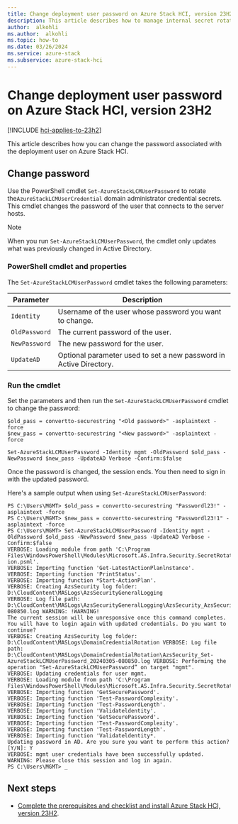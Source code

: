 ```yaml
---
title: Change deployment user password on Azure Stack HCI, version 23H2
description: This article describes how to manage internal secret rotation on Azure Stack HCI, version 23H2.
author:  alkohli
ms.author:  alkohli
ms.topic: how-to
ms.date: 03/26/2024
ms.service: azure-stack
ms.subservice: azure-stack-hci
---
```


# Change deployment user password on Azure Stack HCI, version 23H2

[!INCLUDE [hci-applies-to-23h2](../../includes/hci-applies-to-23h2.md)]

This article describes how you can change the password associated with the deployment user on Azure Stack HCI.

## Change password

Use the PowerShell cmdlet `Set-AzureStackLCMUserPassword` to rotate the`AzureStackLCMUserCredential` domain administrator credential secrets. This cmdlet changes the password of the user that connects to the server hosts.

> [!NOTE]
> When you run `Set-AzureStackLCMUserPassword`, the cmdlet only updates what was previously changed in Active Directory.


### PowerShell cmdlet and properties

The `Set-AzureStackLCMUserPassword` cmdlet takes the following parameters:


|Parameter|Description  |
|---------|---------|
|`Identity`    | Username of the user whose password you want to change.         |
|`OldPassword` | The current password of the user.        |
|`NewPassword` | The new password for the user.        |
|`UpdateAD`    | Optional parameter used to set a new password in Active Directory.        |


### Run the cmdlet

Set the parameters and then run the `Set-AzureStackLCMUserPassword` cmdlet to change the password:

```azurepowershell
$old_pass = convertto-securestring "<Old password>" -asplaintext -force
$new_pass = convertto-securestring "<New password>" -asplaintext -force

Set-AzureStackLCMUserPassword -Identity mgmt -OldPassword $old_pass -NewPassword $new_pass -UpdateAD Verbose -Confirm:$false
```

Once the password is changed, the session ends. You then need to sign in with the updated password.

Here's a sample output when using `Set-AzureStackLCMUserPassword`:

```output
PS C:\Users\MGMT> $old_pass = convertto-securestring "Passwordl23!" -asplaintext -force 
PS C:\Users\MGMT> $new_pass = convertto-securestring "Passwordl23!1" -asplaintext -force
PS C:\Users\MGMT> Set-AzureStackLCMUserPassword -Identity mgmt -OldPassword $old_pass -NewPassword $new_pass -UpdateAD Verbose -Confirm:$false
VERBOSE: Loading module from path 'C:\Program
Files\WindowsPowerShell\Modules\Microsoft.AS.Infra.Security.SecretRotation\Microsoft.AS.Infra.Security.ActionPlanExecut ion.psml'.
VERBOSE: Importing function 'Get-LatestActionPlanlnstance'.
VERBOSE: Importing function 'PrintStatus'.
VERBOSE: Importing function *Start-ActionPlan'.
VERBOSE: Creating AzsSecurity log folder: D:\CloudContent\MASLogs\AzsSecurityGeneralLogging
VERBOSE: Log file path: D:\CloudContent\MASLogs\AzsSecurityGeneralLogging\AzsSecurity_AzsSecurity_20240305-080850.log WARNING: !WARNING!
The current session will be unresponsive once this command completes. You will have to login again with updated credentials. Do you want to continue?
VERBOSE: Creating AzsSecurity log folder: D:\CloudContent\MASLogs\DomainCredentialRotation VERBOSE: Log file path:
D:\CloudContent\MASLogs\DomainCredentialRotation\AzsSecurity_Set-AzureStackLCMUserPassword_20240305-080850.log VERBOSE: Performing the operation "Set-AzureStackLCMUserPassword” on target "mgmt".
VERBOSE: Updating credentials for user mgmt.
VERBOSE: Loading module from path 'C:\Program
Files\WindowsPowerShell\Modules\Microsoft.AS.Infra.Security.SecretRotation\PasswordUtilities.psml1.
VERBOSE: Importing function 'GetSecurePassword'.
VERBOSE: Importing function 'Test-PasswordComplexity'.
VERBOSE: Importing function 'Test-PasswordLength'.
VERBOSE: Importing function 'Validateldentity'.
VERBOSE: Importing function 'GetSecurePassword'.
VERBOSE: Importing function 'Test-PasswordComplexity'.
VERBOSE: Importing function 'Test-PasswordLength'.
VERBOSE: Importing function 'Validateldentity*.
Updating password in AD. Are you sure you want to perform this action? [Y/N]: Y 
VERBOSE: mgmt user credentials have been successfully updated.
WARNING: Please close this session and log in again.
PS C:\Users\MGMT> _
```

## Next steps

- [Complete the prerequisites and checklist and install Azure Stack HCI, version 23H2](../deploy/deployment-prerequisites.md).

